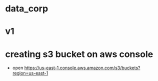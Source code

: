 # data_corp
# v1

# creating s3 bucket on aws console
- open https://us-east-1.console.aws.amazon.com/s3/buckets?region=us-east-1
